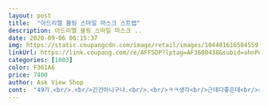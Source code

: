 ```yaml
---
layout: post 
title:  "아드리엘 블링 스마일 마스크 스트랩" 
description: 아드리엘 블링 스마일 마스크 ..
date: 2020-09-06 06:15:37 
img: https://static.coupangcdn.com/image/retail/images/104481616584559-30b036ce-2bdd-43da-9e63-1858830c8c42.jpg 
linkUrl: https://link.coupang.com/re/AFFSDP?lptag=AF3600438&subid=ahnPublicAsk&pageKey=2004165379&itemId=3410139545&vendorItemId=71396737319&traceid=V0-113-af22472fa66e64b5 
categories: [1003] 
color: F361A6 
price: 7400 
author: Ask View Shop 
cont:  "49가.<br/>.<br/>긴건아니구나.<br/>.<br/>ㅋㅋ생각<br/>근데다좋은데<br/>사슬은 생각보단알이큼<br/>성인이하기엔ㅋㅋ마니짧은<br/>스마일도엄청크네요<br/>엄청가볍구 실물이 너무너무 이뻐용<br/>이쁘네요<br/>장식이계속걸려요<br/>줄이생각보다 길지않고<br/>" 
---
```

